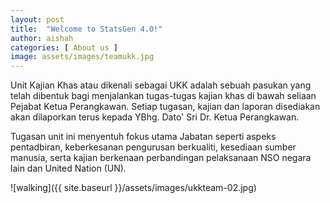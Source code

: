 ```yaml
---
layout: post
title:  "Welcome to StatsGen 4.0!"
author: aishah
categories: [ About us ]
image: assets/images/teamukk.jpg
---
```

Unit Kajian Khas atau dikenali sebagai UKK adalah sebuah pasukan yang telah dibentuk bagi menjalankan tugas-tugas kajian khas di bawah seliaan Pejabat Ketua Perangkawan. Setiap tugasan, kajian dan laporan disediakan akan dilaporkan terus kepada YBhg. Dato' Sri Dr. Ketua Perangkawan.

Tugasan unit ini menyentuh fokus utama Jabatan seperti aspeks pentadbiran, keberkesanan pengurusan berkualiti, kesediaan sumber manusia, serta kajian berkenaan perbandingan pelaksanaan NSO negara lain dan United Nation (UN).

![walking]({{ site.baseurl }}/assets/images/ukkteam-02.jpg)
